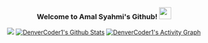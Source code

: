 <h3 align="center">
  Welcome to Amal Syahmi's Github!
  <img src="https://media.giphy.com/media/hvRJCLFzcasrR4ia7z/giphy.gif" width="28">
</h3>

<p align="center">
  <img src="http://github-readme-streak-stats.herokuapp.com?user=amalsyahmi-certifai&theme=onedark&hide_border=true"/>
  <!-- https://github.com/anuraghazra/github-readme-stats -->
  <a href="https://github.com/anuraghazra/github-readme-stats"><img alt="DenverCoder1's Github Stats" src="https://denvercoder1-github-readme-stats.vercel.app/api?username=amalsyahmi-certifai&show_icons=true&count_private=true&theme=react&hide_border=true&bg_color=282C34&title_color=F85D7F&icon_color=F8D866" /></a>
  <!-- https://github.com/ashutosh00710/github-readme-activity-graph -->
  <a href="https://github.com/ashutosh00710/github-readme-activity-graph"><img alt="DenverCoder1's Activity Graph" src="https://activity-graph.herokuapp.com/graph?username=amalsyahmi-certifai&bg_color=1F222E&color=F8D866&line=F85D7F&point=FFFFFF&hide_border=true" /></a>
</p>
